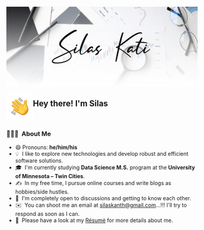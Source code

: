 

![Silas Kati Banner](https://raw.githubusercontent.com/SilasKati/SilasKati/work_branch/assets/Silas_Kati_Banner.png)

<img alt="Hand_Wave" src="https://raw.githubusercontent.com/SilasKati/SilasKati/work_branch/assets/Hand_Wave.gif" width='70' align="left"/><h2>Hey there! I'm Silas</h2>

<br>

### 👨🏻‍💻 &nbsp;About Me

- 😄 Pronouns: __he/him/his__
- 💡 &nbsp;I like to explore new technologies and develop robust and efficient software solutions.
- 🎓 &nbsp;I'm currently studying __Data Science M.S.__ program at the __University of Minnesota – Twin Cities__.
- ✍️ &nbsp;In my free time, I pursue online courses and write blogs as hobbies/side hustles.
- 💬 &nbsp;I'm completely open to discussions and getting to know each other.
- ✉️ &nbsp;You can shoot me an email at silaskanth@gmail.com...!!! I'll try to respond as soon as I can.
- 📄 &nbsp;Please have a look at my [Résumé](http://www.silaskati.com/) for more details about me.
